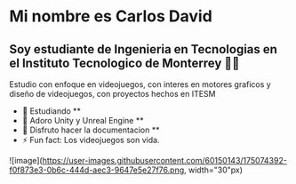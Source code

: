 # Mi nombre es Carlos David 
## Soy estudiante de Ingenieria en Tecnologias en el Instituto Tecnologico de Monterrey 	:man_student:

Estudio con enfoque en videojuegos, con interes en motores graficos y diseño de videojuegos, con proyectos hechos en ITESM
- 🌱 Estudiando **
- 👯 Adoro Unity y Unreal Engine **
- 🤔 Disfruto hacer la documentacion **
- ⚡ Fun fact: Los videojuegos son vida.

![image](https://user-images.githubusercontent.com/60150143/175074392-f0f873e3-0b6c-444d-aec3-9647e5e27f76.png, width="30"px) 

